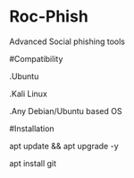 # Roc-Phish

Advanced Social phishing tools

#Compatibility

.Ubuntu

.Kali Linux

.Any Debian/Ubuntu based OS

#Installation

apt update && apt upgrade -y

apt install git

